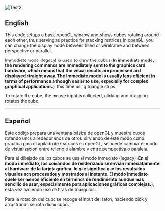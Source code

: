 ![Test2](https://github.com/OsmareDev/PTG_OpenGL/assets/50903643/d426e2a8-45a4-45b6-8a4a-55e4291bb49d)

## English

This code setups a basic openGL window and shows cubes rotating around each other, thus serving as practice for stacking matrices in openGL, you can change the display mode between filled or wireframe and between perspective or parallel.

Immediate mode (legacy) is used to draw the cubes (**In immediate mode, the rendering commands are immediately sent to the graphics card hardware, which means that the visual results are processed and displayed straight away. The Immediate mode is usually less efficient in terms of performance although easier to use, especially for complex graphical applications.**), this time using triangle strips.

To rotate the cube, the mouse input is collected, clicking and dragging rotates the cube.

---

## Español

Este código prepara una ventana básica de openGL y muestra cubos rotando unos alrededor unos de otros, sirviendo de este modo como practica para el apilado de matrices en openGL, se puede cambiar el modo de visualizacion entre relleno o alambre y entre perspectiva o paralela.

Para el dibujado de los cubos se usa el modo inmediato (legacy) (**En el modo inmediato, los comandos de renderizado se envían inmediatamente al hardware de la tarjeta gráfica, lo que significa que los resultados visuales son procesados y mostrados al instante. El modo inmediato suele ser menos eficiente en términos de rendimiento aunque mas sencillo de usar, especialmente para aplicaciones gráficas complejas.**), esta vez haciendo uso de tiras de triangulos.

Para la rotación del cubo se recoge el input del raton, haciendo click y arrastrando se rota dicho cubo.
